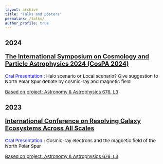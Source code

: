 ```yaml
---
layout: archive
title: "Talks and posters"
permalink: /talks/
author_profile: true
---
```


<h2>2024</h2>
<p style="color: black; font-weight: bold; font-size: 20px; line-height: 1.2;">
  <a href="https://indico.itp.ac.cn/event/198/overview">The International Symposium on Cosmology and Particle Astrophysics 2024 (CosPA 2024)</a>
</p>
<p style="line-height: 1.2;font-size: 15px;">
  <span style="color: blue;">Oral Presentation</span>
  <span style="color: black;">: Halo scenario or Local scenario? Give suggestion to North Polar Spur debate by cosmic-ray and magnetic field</span>
</p>
<a style="font-size: 15px;" href="https://www.aanda.org/articles/aa/full_html/2023/08/aa45401-22/aa45401-22.html">Based on project: Astronomy & Astrophysics 676, L3</a>

<h2>2023</h2>
<p style="color: black; font-weight: bold; font-size: 20px; line-height: 1.2;">
  <a href="https://www.phy.cuhk.edu.hk/events/conf2023/">International Conference on Resolving Galaxy Ecosystems Across All Scales</a>
</p>
<p style="line-height: 1.2;font-size: 15px;">
  <span style="color: blue;">Oral Presentation</span>
  <span style="color: black;">: Cosmic-ray electrons and the magnetic field of the North Polar Spur</span>
</p>
<a style="font-size: 15px;" href="https://www.aanda.org/articles/aa/full_html/2023/08/aa45401-22/aa45401-22.html">Based on project: Astronomy & Astrophysics 676, L3</a>